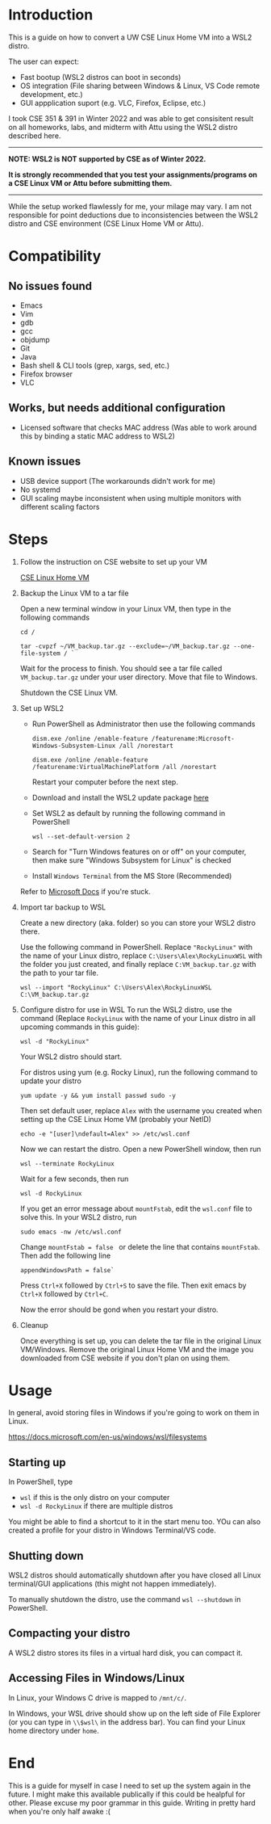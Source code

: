 # Introduction
This is a guide on how to convert a UW CSE Linux Home VM into a WSL2 distro.

The user can expect:
- Fast bootup (WSL2 distros can boot in seconds)
- OS integration (File sharing between Windows & Linux, VS Code remote development, etc.)
- GUI appplication suport (e.g. VLC, Firefox, Eclipse, etc.)


I took CSE 351 & 391 in Winter 2022 and was able to get consisitent result on all homeworks, labs, and midterm with Attu using the WSL2 distro described here. 

---
**NOTE: WSL2 is NOT supported by CSE as of Winter 2022.**

**It is strongly recommended that you test your assignments/programs on a CSE Linux VM or Attu before submitting them.**

---

While the setup worked flawlessly for me, your milage may vary. I am not responsible for point deductions due to inconsistencies between the WSL2 distro and CSE environment (CSE Linux Home VM or Attu).

# Compatibility

## No issues found
- Emacs
- Vim
- gdb
- gcc
- objdump
- Git
- Java
- Bash shell & CLI tools (grep, xargs, sed, etc.)
- Firefox browser
- VLC

## Works, but needs additional configuration
- Licensed software that checks MAC address (Was able to work around this by binding a static MAC address to WSL2)

## Known issues
- USB device support (The workarounds didn't work for me)
- No systemd
- GUI scaling maybe inconsistent when using multiple monitors with different scaling factors


# Steps
1. Follow the instruction on CSE website to set up your VM

    [CSE Linux Home VM](https://www.cs.washington.edu/lab/software/linuxhomevm)

2. Backup the Linux VM to a tar file

    Open a new terminal window in your Linux VM, then type in the following commands
    ```
    cd /
    ```
    ```
    tar -cvpzf ~/VM_backup.tar.gz --exclude=~/VM_backup.tar.gz --one-file-system / `
    ```
    Wait for the process to finish. You should see a tar file called  `VM_backup.tar.gz` under your user directory. Move that file to Windows.

    Shutdown the CSE Linux VM.

3. Set up WSL2

    - Run PowerShell as Administrator then use the following commands
        ```
        dism.exe /online /enable-feature /featurename:Microsoft-Windows-Subsystem-Linux /all /norestart
        ```

        ```
        dism.exe /online /enable-feature /featurename:VirtualMachinePlatform /all /norestart
        ```

        Restart your computer before the next step.

    - Download and install the WSL2 update package [here](https://docs.microsoft.com/en-us/windows/wsl/install-manual#step-4---download-the-linux-kernel-update-package)

    - Set WSL2 as default by running the following command in PowerShell
        ```
        wsl --set-default-version 2
        ```
    
    - Search for "Turn Windows features on or off" on your computer, then make sure "Windows Subsystem for Linux" is checked

    - Install `Windows Terminal` from the MS Store (Recommended)

    Refer to [Microsoft Docs](https://docs.microsoft.com/en-us/windows/wsl/install-manual) if you're stuck.
    
4. Import tar backup to WSL

    Create a new directory (aka. folder) so you can store your WSL2 distro there.

    Use the following command in PowerShell. Replace `"RockyLinux"` with the name of your Linux distro, replace `C:\Users\Alex\RockyLinuxWSL` with the folder you just created, and finally replace `C:VM_backup.tar.gz` with the path to your tar file.
    ```
    wsl --import "RockyLinux" C:\Users\Alex\RockyLinuxWSL C:\VM_backup.tar.gz
    ```

5. Configure distro for use in WSL
    To run the WSL2 distro, use the command (Replace `RockyLinux` with the name of your Linux distro in all upcoming commands in this guide):
    ```
    wsl -d "RockyLinux"
    ```

    Your WSL2 distro should start.
    
    For distros using yum (e.g. Rocky Linux), run the following command to update your distro
    ```
    yum update -y && yum install passwd sudo -y
    ```
    
    Then set default user, replace `Alex` with the username you created when setting up the CSE Linux Home VM (probably your NetID)
    ```
    echo -e "[user]\ndefault=Alex" >> /etc/wsl.conf
    ```

    Now we can restart the distro. Open a new PowerShell window, then run
    ```
    wsl --terminate RockyLinux
    ```
    
    Wait for a few seconds, then run 
    ```
    wsl -d RockyLinux
    ```

    If you get an error message about `mountFstab`, edit the `wsl.conf` file to solve this. In your WSL2 distro, run 
    ```
    sudo emacs -nw /etc/wsl.conf
    ```

    Change `mountFstab = false ` or delete the line that contains `mountFstab`. Then add the following line
    ```
    appendWindowsPath = false`
    ```

    Press `Ctrl+X` followed by `Ctrl+S` to save the file. Then exit emacs by `Ctrl+X` followed by `Ctrl+C`.

    Now the error should be gond when you restart your distro.


6. Cleanup
    
    Once everything is set up, you can delete the tar file in the original Linux VM/Windows. Remove the original Linux Home VM and the image you downloaded from CSE website if you don't plan on using them.

# Usage
 In general, avoid storing files in Windows if you're going to work on them in Linux. 
 
 https://docs.microsoft.com/en-us/windows/wsl/filesystems


## Starting up
In PowerShell, type
- `wsl` if this is the only distro on your computer
- `wsl -d RockyLinux` if there are multiple distros

You might be able to find a shortcut to it in the start menu too. YOu can also created a profile for your distro in Windows Terminal/VS code.

## Shutting down
WSL2 distros should automatically shutdown after you have closed all Linux terminal/GUI applications (this might not happen immediately).

To manually shutdown the distro, use the command `wsl --shutdown` in PowerShell.

## Compacting your distro
A WSL2 distro stores its files in a virtual hard disk, you can compact it.

## Accessing Files in Windows/Linux
In Linux, your Windows C drive is mapped to `/mnt/c/`.

In Windows, your WSL drive should show up on the left side of File Explorer (or you can type in `\\$wsl\` in the address bar). You can find your Linux home directory under `home`.


# End
This is a guide for myself in case I need to set up the system again in the future. I might make this available publically if this could be healpful for other. Please excuse my poor grammar in this guide. Writing in pretty hard when you're only half awake :(


